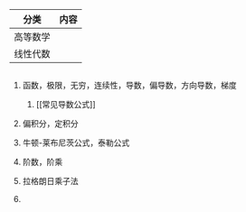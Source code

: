 
| 分类   | 内容  |
| ---- | --- |
| 高等数学 |     |
| 线性代数 |     |
## 
1. 函数，极限，无穷，连续性，导数，偏导数，方向导数，梯度
	1. [[常见导数公式]]
2. 偏积分，定积分
3. 牛顿-莱布尼茨公式，泰勒公式
4. 阶数，阶乘
5. 拉格朗日乘子法

1. 
